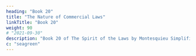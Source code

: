 ```yaml
---
heading: "Book 20"
title: "The Nature of Commercial Laws"
linkTitle: "Book 20"
weight: 90
# "2021-09-30"
description: "Book 20 of The Spirit of the Laws by Montesquieu Simplified in 23 chapters"
c: "seagreen"
---
```

